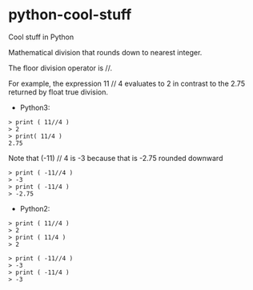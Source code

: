 # python-cool-stuff
Cool stuff in Python


 
Mathematical division that rounds down to nearest integer.

The floor division operator is //.

For example, the expression 11 // 4 evaluates to 2 in contrast to the 2.75 returned by float true division.


- Python3:
```
> print ( 11//4 )
> 2
> print( 11/4 )
2.75
```
Note that (-11) // 4 is -3 because that is -2.75 rounded downward
```
> print ( -11//4 )
> -3 
> print ( -11/4 )
> -2.75 
```

- Python2:
```
> print ( 11//4 )
> 2 
> print ( 11/4 )
> 2 

> print ( -11//4 )
> -3 
> print ( -11/4 )
> -3 
```

